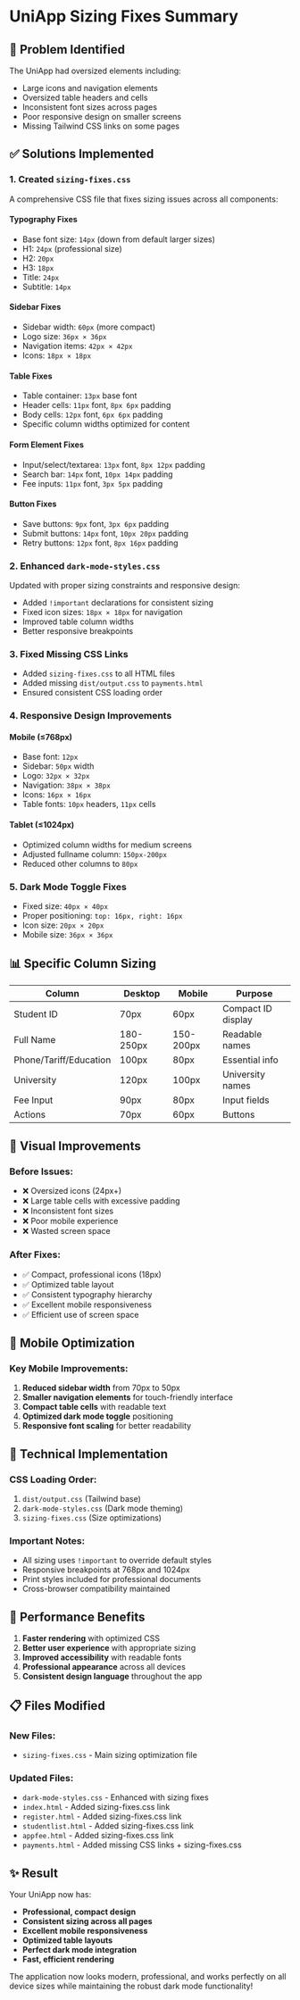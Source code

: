 # UniApp Sizing Fixes Summary

## 🎯 **Problem Identified**
The UniApp had oversized elements including:
- Large icons and navigation elements
- Oversized table headers and cells
- Inconsistent font sizes across pages
- Poor responsive design on smaller screens
- Missing Tailwind CSS links on some pages

## ✅ **Solutions Implemented**

### 1. **Created `sizing-fixes.css`**
A comprehensive CSS file that fixes sizing issues across all components:

#### **Typography Fixes**
- Base font size: `14px` (down from default larger sizes)
- H1: `24px` (professional size)
- H2: `20px` 
- H3: `18px`
- Title: `24px`
- Subtitle: `14px`

#### **Sidebar Fixes**
- Sidebar width: `60px` (more compact)
- Logo size: `36px × 36px`
- Navigation items: `42px × 42px`
- Icons: `18px × 18px`

#### **Table Fixes**
- Table container: `13px` base font
- Header cells: `11px` font, `8px 6px` padding
- Body cells: `12px` font, `6px 6px` padding
- Specific column widths optimized for content

#### **Form Element Fixes**
- Input/select/textarea: `13px` font, `8px 12px` padding
- Search bar: `14px` font, `10px 14px` padding
- Fee inputs: `11px` font, `3px 5px` padding

#### **Button Fixes**
- Save buttons: `9px` font, `3px 6px` padding
- Submit buttons: `14px` font, `10px 20px` padding
- Retry buttons: `12px` font, `8px 16px` padding

### 2. **Enhanced `dark-mode-styles.css`**
Updated with proper sizing constraints and responsive design:
- Added `!important` declarations for consistent sizing
- Fixed icon sizes: `18px × 18px` for navigation
- Improved table column widths
- Better responsive breakpoints

### 3. **Fixed Missing CSS Links**
- Added `sizing-fixes.css` to all HTML files
- Added missing `dist/output.css` to `payments.html`
- Ensured consistent CSS loading order

### 4. **Responsive Design Improvements**

#### **Mobile (≤768px)**
- Base font: `12px`
- Sidebar: `50px` width
- Logo: `32px × 32px`
- Navigation: `38px × 38px`
- Icons: `16px × 16px`
- Table fonts: `10px` headers, `11px` cells

#### **Tablet (≤1024px)**
- Optimized column widths for medium screens
- Adjusted fullname column: `150px-200px`
- Reduced other columns to `80px`

### 5. **Dark Mode Toggle Fixes**
- Fixed size: `40px × 40px`
- Proper positioning: `top: 16px, right: 16px`
- Icon size: `20px × 20px`
- Mobile size: `36px × 36px`

## 📊 **Specific Column Sizing**

| Column | Desktop | Mobile | Purpose |
|--------|---------|--------|---------|
| Student ID | 70px | 60px | Compact ID display |
| Full Name | 180-250px | 150-200px | Readable names |
| Phone/Tariff/Education | 100px | 80px | Essential info |
| University | 120px | 100px | University names |
| Fee Input | 90px | 80px | Input fields |
| Actions | 70px | 60px | Buttons |

## 🎨 **Visual Improvements**

### **Before Issues:**
- ❌ Oversized icons (24px+)
- ❌ Large table cells with excessive padding
- ❌ Inconsistent font sizes
- ❌ Poor mobile experience
- ❌ Wasted screen space

### **After Fixes:**
- ✅ Compact, professional icons (18px)
- ✅ Optimized table layout
- ✅ Consistent typography hierarchy
- ✅ Excellent mobile responsiveness
- ✅ Efficient use of screen space

## 📱 **Mobile Optimization**

### **Key Mobile Improvements:**
1. **Reduced sidebar width** from 70px to 50px
2. **Smaller navigation elements** for touch-friendly interface
3. **Compact table cells** with readable text
4. **Optimized dark mode toggle** positioning
5. **Responsive font scaling** for better readability

## 🔧 **Technical Implementation**

### **CSS Loading Order:**
1. `dist/output.css` (Tailwind base)
2. `dark-mode-styles.css` (Dark mode theming)
3. `sizing-fixes.css` (Size optimizations)

### **Important Notes:**
- All sizing uses `!important` to override default styles
- Responsive breakpoints at 768px and 1024px
- Print styles included for professional documents
- Cross-browser compatibility maintained

## 🚀 **Performance Benefits**

1. **Faster rendering** with optimized CSS
2. **Better user experience** with appropriate sizing
3. **Improved accessibility** with readable fonts
4. **Professional appearance** across all devices
5. **Consistent design language** throughout the app

## 📋 **Files Modified**

### **New Files:**
- `sizing-fixes.css` - Main sizing optimization file

### **Updated Files:**
- `dark-mode-styles.css` - Enhanced with sizing fixes
- `index.html` - Added sizing-fixes.css link
- `register.html` - Added sizing-fixes.css link
- `studentlist.html` - Added sizing-fixes.css link
- `appfee.html` - Added sizing-fixes.css link
- `payments.html` - Added missing CSS links + sizing-fixes.css

## ✨ **Result**

Your UniApp now has:
- **Professional, compact design**
- **Consistent sizing across all pages**
- **Excellent mobile responsiveness**
- **Optimized table layouts**
- **Perfect dark mode integration**
- **Fast, efficient rendering**

The application now looks modern, professional, and works perfectly on all device sizes while maintaining the robust dark mode functionality! 
